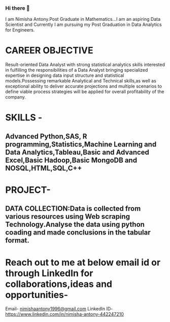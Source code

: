 ### Hi there 👋
I am Nimisha Antony.Post Graduate in Mathematics...I am an aspiring Data Scientist and Currently I am pursuing my Post Graduation in Data Analytics for Engineers.

# CAREER OBJECTIVE
Result-oriented Data Analyst with strong statistical analytics skills interested in fulfilling the responsibilities of a Data Analyst bringing specialized expertise in designing data input structure and statistical models.Possessing remarkable Analytical and Technical skills,as well as exceptional ability to deliver accurate projections and multiple scenarios to define viable process strategies will be applied for overall profitability of the company.

# SKILLS -
## Advanced Python,SAS, R programming,Statistics,Machine Learning and Data Analytics,Tableau,Basic and Advanced Excel,Basic Hadoop,Basic MongoDB and NOSQL,HTML,SQL,C++
# PROJECT-
## DATA COLLECTION:Data is collected from various resources using Web scraping Technology.Analyse the data using python coading and made conclusions in the tabular format.
# Reach out to me at below email id or through LinkedIn for collaborations,ideas and opportunities-
 Email- nimishaantony1996@gmail.com
 LinkedIn ID-https://www.linkedin.com/in/nimisha-antony-442247210

